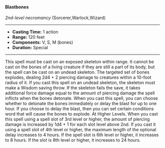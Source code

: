 #### Blastbones
*2nd-level necromancy* (Sorcerer,Warlock,Wizard)
___
- **Casting Time:** 1 action
- **Range:** 120 feet
- **Components:** V, S, M (bones)
- **Duration:** Special
---
This spell must be cast on an exposed skeleton
within range. It cannot be cast on the bones of a
living creature if they are still a part of its body, but the spell can be cast on an undead skeleton. The
targeted set of bones explodes, dealing 2d4 + 2
piercing damage to creatures within a 10-foot radius
of it.
If you cast this spell on an undead skeleton, the
skeleton must make a Wisdom saving throw. If the
skeleton fails the save, it takes additional force
damage equal to the amount of piercing damage the
spell inflicts when the bones detonate.
When you cast this spell, you can choose whether
to detonate the bones immediately or delay the
blast for up to one hour. If you choose to delay the
blast, then you can set certain conditions
word that will cause the bones to explode.
At Higher Levels.  When you cast this spell using
a spell slot of 3rd level or higher, the amount of
piercing damage is increased by 1d4 + 1 for each slot
level above 2nd. If you cast it using a spell slot of
4th level or higher, the maximum length of the
optional delay increases to 4 hours. If the spell slot
is 6th level or higher, it increases to 8 hours. If the
slot is 8th level or higher, it increases to 24 hours.
